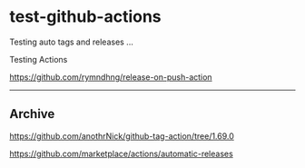 # test-github-actions
Testing auto tags and releases ...

Testing Actions

https://github.com/rymndhng/release-on-push-action

---


## Archive

https://github.com/anothrNick/github-tag-action/tree/1.69.0

https://github.com/marketplace/actions/automatic-releases

